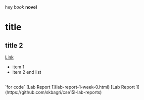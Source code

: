 hey
*book*
**novel**
# title
## title 2
[Link](https://news.google.com/topstories?hl=en-US&gl=US&ceid=US:en)
- item 1
- item 2
end list
<br>
`for code`  
[Lab Report 1](lab-report-1-week-0.html)  
[Lab Report 1](https://github.com/skbagri/cse15l-lab-reports)